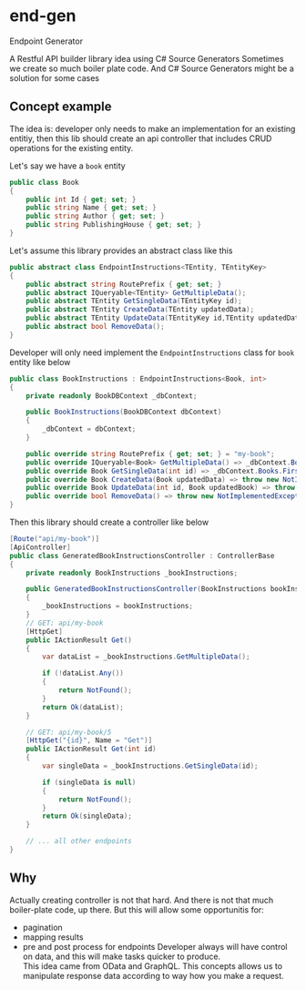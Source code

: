 # end-gen
Endpoint Generator

A Restful API builder library idea using C# Source Generators
Sometimes we create so much boiler plate code. And C# Source Generators might be a solution for some cases

## Concept example

The idea is: developer only needs to make an implementation for an existing entitiy, then this lib should create an api controller that includes CRUD operations for the existing entity.

Let's say we have a `book` entity

```csharp
public class Book
{
    public int Id { get; set; }
    public string Name { get; set; }
    public string Author { get; set; }
    public string PublishingHouse { get; set; }
}
```

Let's assume this library provides an abstract class like this

```csharp
public abstract class EndpointInstructions<TEntity, TEntityKey>
{
    public abstract string RoutePrefix { get; set; }
    public abstract IQueryable<TEntity> GetMultipleData();
    public abstract TEntity GetSingleData(TEntityKey id);
    public abstract TEntity CreateData(TEntity updatedData);
    public abstract TEntity UpdateData(TEntityKey id,TEntity updatedData);
    public abstract bool RemoveData();
}
```

Developer will only need implement the `EndpointInstructions` class for `book` entity like below

```csharp
public class BookInstructions : EndpointInstructions<Book, int>
{
    private readonly BookDBContext _dbContext;

    public BookInstructions(BookDBContext dbContext)
    {
        _dbContext = dbContext;
    }

    public override string RoutePrefix { get; set; } = "my-book";
    public override IQueryable<Book> GetMultipleData() => _dbContext.Books.AsQueryable();
    public override Book GetSingleData(int id) => _dbContext.Books.FirstOrDefault(b => b.Id == id);
    public override Book CreateData(Book updatedData) => throw new NotImplementedException();
    public override Book UpdateData(int id, Book updatedBook) => throw new NotImplementedException();
    public override bool RemoveData() => throw new NotImplementedException();
}
```

Then this library should create a controller like below

```csharp
[Route("api/my-book")]
[ApiController]
public class GeneratedBookInstructionsController : ControllerBase
{
    private readonly BookInstructions _bookInstructions;

    public GeneratedBookInstructionsController(BookInstructions bookInstructions)
    {
        _bookInstructions = bookInstructions;
    }
    // GET: api/my-book
    [HttpGet]
    public IActionResult Get()
    {
        var dataList = _bookInstructions.GetMultipleData();

        if (!dataList.Any())
        {
            return NotFound();
        }
        return Ok(dataList);
    }

    // GET: api/my-book/5
    [HttpGet("{id}", Name = "Get")]
    public IActionResult Get(int id)
    {
        var singleData = _bookInstructions.GetSingleData(id);

        if (singleData is null)
        {
            return NotFound();
        }
        return Ok(singleData);
    }

    // ... all other endpoints
}
```

## Why
Actually creating controller is not that hard. And there is not that much boiler-plate code, up there.
But this will allow some opportunitis for:
- pagination
- mapping results 
- pre and post process for endpoints
Developer always will have control on data, and this will make tasks quicker to produce.  
This idea came from OData and GraphQL. This concepts allows us to manipulate response data according to way how you make a request.
